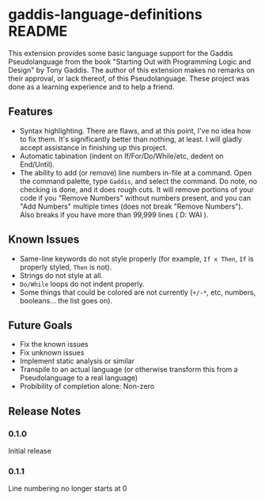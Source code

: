 # gaddis-language-definitions README

This extension provides some basic language support for the Gaddis Pseudolanguage from the book "Starting Out with Programming Logic and Design" by Tony Gaddis. The author of this extension makes no remarks on their approval, or lack thereof, of this Pseudolanguage. These project was done as a learning experience and to help a friend.

## Features

* Syntax highlighting. There are flaws, and at this point, I've no idea how to fix them. It's significantly better than nothing, at least. I will gladly accept assistance in finishing up this project.
* Automatic tabination (indent on If/For/Do/While/etc, dedent on End/Until).
* The ability to add (or remove) line numbers in-file at a command. Open the command palette, type `Gaddis`, and select the command. Do note, no checking is done, and it does rough cuts. It will remove portions of your code if you "Remove Numbers" without numbers present, and you can "Add Numbers" multiple times (does not break "Remove Numbers"). Also breaks if you have more than 99,999 lines ( D: WAI ).

## Known Issues

* Same-line keywords do not style properly (for example, `If x Then`, `If` is properly styled, `Then` is not).
* Strings do not style at all.
* `Do/While` loops do not indent properly.
* Some things that could be colored are not currently (`+/-*`, etc, numbers, booleans... the list goes on).

## Future Goals

* Fix the known issues
* Fix unknown issues
* Implement static analysis or similar
* Transpile to an actual language (or otherwise transform this from a Pseudolanguage to a real language)
* Probibility of completion alone: Non-zero

## Release Notes

### 0.1.0

Initial release

### 0.1.1

Line numbering no longer starts at 0